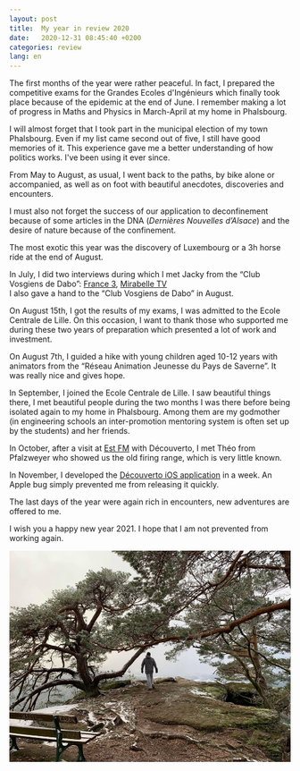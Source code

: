 ```yaml
---
layout: post
title:  My year in review 2020
date:   2020-12-31 08:45:40 +0200
categories: review
lang: en
---
```


The first months of the year were rather peaceful. In fact, I prepared the competitive exams for the Grandes Ecoles d'Ingénieurs which finally took place because of the epidemic at the end of June. 
I remember making a lot of progress in Maths and Physics in March-April at my home in Phalsbourg.

I will almost forget that I took part in the municipal election of my town Phalsbourg. Even if my list came second out of five, I still have good memories of it. This experience gave me a better understanding of how politics works. I've been using it ever since.

From May to August, as usual, I went back to the paths, by bike alone or accompanied, as well as on foot with beautiful anecdotes, discoveries and encounters.

I must also not forget the success of our application to deconfinement because of some articles in the DNA (*Dernières Nouvelles d’Alsace*) and the desire of nature because of the confinement.

The most exotic this year was the discovery of Luxembourg or a 3h horse ride at the end of August.

In July, I did two interviews during which I met Jacky from the “Club Vosgiens de Dabo”: [France 3](https://www.youtube.com/watch?v=aJLlbs4fux0), [Mirabelle TV](https://www.youtube.com/watch?v=aPa-TcsNXr0)  
I also gave a hand to the “Club Vosgiens de Dabo” in August. 

On August 15th, I got the results of my exams, I was admitted to the Ecole Centrale de Lille. On this occasion, I want to thank those who supported me during these two years of preparation which presented a lot of work and investment.

On August 7th, I guided a hike with young children aged 10-12 years with animators from the “Réseau Animation Jeunesse du Pays de Saverne”. It was really nice and gives hope.

In September, I joined the Ecole Centrale de Lille. I saw beautiful things there, I met beautiful people during the two months I was there before being isolated again to my home in Phalsbourg. Among them are my godmother (in engineering schools an inter-promotion mentoring system is often set up by the students) and her friends.

In October, after a visit at [Est FM](https://www.estfm.fr/podcasts/l-association-decouverto-sur-est-fm-1189) with Découverto, I met Théo from Pfalzweyer who showed us the old firing range, which is very little known. 

In November, I developed the [Découverto iOS application](https://apps.apple.com/app/id1538334399) in a week. An Apple bug simply prevented me from releasing it quickly. 

The last days of the year were again rich in encounters, new adventures are offered to me.

I wish you a happy new year 2021. I hope that I am not prevented from working again.

![Geisfels](/assets/images/2020.jpg)
